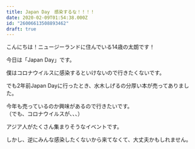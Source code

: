 ```yaml
---
title: Japan Day　感染するな！！！！
date: 2020-02-09T01:54:38.000Z
id: "26006613508893462"
draft: true
---
```

こんにちは！ニュージーランドに住んでいる14歳の太朗です！

今日は「Japan Day」です。

僕はコロナウイルスに感染するといけないので行きたくないです。

でも2年前Japan Dayに行ったとき、水木しげるの分厚い本が売ってありました。

今年も売っているのか興味があるので行きたいです。<br />
（でも、コロナウイルスが、、、）

アジア人がたくさん集まりそうなイベントです。

しかし、逆にみんな感染したくないから来てなくて、大丈夫かもしれません。
